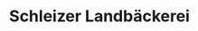 ---
title: "Schleizer Landbäckerei"
url: /schleiz/schleizer-landbaeckerei-geraer-strasse/
shop: Bäckerei
---